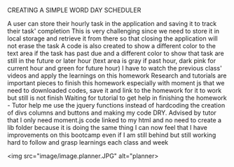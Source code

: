 CREATING A SIMPLE WORD DAY SCHEDULER

A user can store their hourly task in the application and saving it to track their task' completion
This is very challenging since we need to store it in local storage and retrieve it from there so that closing the application will not erase the task
A code is also created to show a different color to the text area if the task has past due and a different color to show that task are still in the future or later hour (text area is gray if past hour, dark pink for current hour and green for future hour)
I have to watch the previous class' videos and apply the learnings on this homework
Research and tutorials are important pieces to finish this homework especially with moment js that we need to downloaded codes, save it and link to the homework for it to work but still is not finish
Waiting for tutorial to get help in finishing the homework - Tutor help me use the jquery functions instead of hardcoding the creation of divs columns and buttons and making my code DRY.
Advised by tutor that I only need moment.js code linked to my html and no need to create a lib folder because it is doing the same thing
I can now feel that I have improvements on this bootcamp even if I am still behind but still working hard to follow and grasp learnings each class and week







<img src="image/image.planner.JPG" alt="planner>